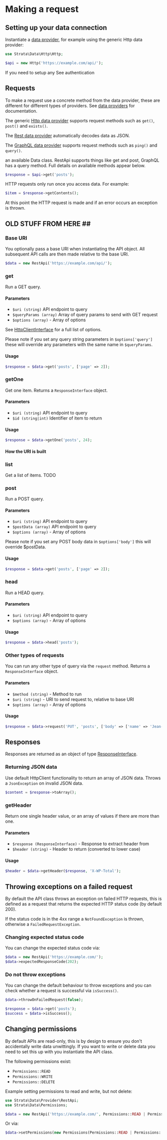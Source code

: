 # Making a request

## Setting up your data connection

Instantiate a [data provider](../data-providers/data-providers.md), for example using the generic Http data provider:

```php
use Strata\Data\Http\Http;

$api = new Http('https://example.com/api/');
```

If you need to setup any See authentication

## Requests

To make a request use a concrete method from the data provider, these are different for different types of providers. See [data providers](../data-providers/data-providers.md) for documentation.

The generic [Http data provider](../data-providers/http.md) supports request methods such as `get()`, `post()` and `exists()`.

The [Rest data provider](../data-providers/rest.md) automatically decodes data as JSON.

The [GraphQL data provider]() supports request methods such as `ping()` and `query()`.

an available Data class. RestApi supports things like get and post, GraphQL has a query method. Full details on available methods appear below.

```php
$response = $api->get('posts');
```

HTTP requests only run once you access data. For example:

```php
$item = $response->getContents();
```

At this point the HTTP request is made and if an error occurs an exception is thrown.

## OLD STUFF FROM HERE \#\#

### Base URI

You optionally pass a base URI when instantiating the API object. All subsequent API calls are then made relative to the base URI.

```php
$data = new RestApi('https://example.com/api/');
```

### get

Run a GET query.

#### Parameters

* `$uri (string)` API endpoint to query 
* `$queryParams (array)` Array of query params to send with GET request
* `$options (array)` - Array of options

See [HttpClientInterface](https://github.com/symfony/symfony/blob/5.0/src/Symfony/Contracts/HttpClient/HttpClientInterface.php) for a full list of options.

Please note if you set any query string parameters in `$options['query']` these will override any parameters with the same name in `$queryParams`.

#### Usage

```php
$response = $data->get('posts', ['page' => 2]);
```

### getOne

Get one item. Returns a `ResponseInterface` object.

#### Parameters

* `$uri (string)` API endpoint to query 
* `$id (string|int)` Identifier of item to return

#### Usage

```php
$response = $data->getOne('posts', 24);
```

#### How the URI is built

### list

Get a list of items. TODO

### post

Run a POST query.

#### Parameters

* `$uri (string)` API endpoint to query 
* `$postData (array)` API endpoint to query
* `$options (array)` - Array of options

Please note if you set any POST body data in `$options['body']` this will override $postData.

#### Usage

```php
$response = $data->get('posts', ['page' => 2]);
```

### head

Run a HEAD query.

#### Parameters

* `$uri (string)` API endpoint to query 
* `$options (array)` - Array of options

#### Usage

```php
$response = $data->head('posts');
```

### Other types of requests

You can run any other type of query via the `request` method. Returns a `ResponseInterface` object.

#### Parameters

* `$method (string)` - Method to run
* `$uri (string)` - URI to send request to, relative to base URI
* `$options (array)` - Array of options

#### Usage

```php
$response = $data->request('PUT', 'posts', ['body' => ['name' => 'Jean-Luc Picard']]);
```

## Responses

Responses are returned as an object of type [ResponseInterface](https://symfony.com/doc/current/components/http_client.html#processing-responses).

### Returning JSON data

Use default HttpClient functionality to return an array of JSON data. Throws a `JsonException` on invalid JSON data.

```php
$content = $response->toArray();
```

### getHeader

Return one single header value, or an array of values if there are more than one.

#### Parameters

* `$response (ResponseInterface)` - Response to extract header from
* `$header (string)` - Header to return \(converted to lower case\)

#### Usage

```php
$header = $data->getHeader($response, 'X-WP-Total');
```

## Throwing exceptions on a failed request

By default the API class throws an exception on failed HTTP requests, this is defined as a request that returns the expected HTTP status code \(by default 200\).

If the status code is in the 4xx range a `NotFoundException` is thrown, otherwise a `FailedRequestException`.

### Changing expected status code

You can change the expected status code via:

```php
$data = new RestApi('https://example.com/');
$data->expectedResponseCode(202);
```

### Do not throw exceptions

You can change the default behaviour to throw exceptions and you can check whether a request is successful via `isSuccess()`.

```php
$data->throwOnFailedRequest(false);

$response = $data->get('posts');
$success = $data->isSuccess();
```

## Changing permissions

By default APIs are read-only, this is by design to ensure you don't accidentally write data unwittingly. If you want to write or delete data you need to set this up with you instantiate the API class.

The following permissions exist:

* `Permissions::READ`
* `Permissions::WRITE`
* `Permissions::DELETE`

Example setting permissions to read and write, but not delete:

```php
use Strata\Data\Provider\RestApi;
use Strata\Data\Permissions;

$data = new RestApi('https://example.com/', Permissions::READ | Permissions::WRITE);
```

Or via:

```php
$data->setPermissions(new Permissions(Permissions::READ | Permissions::WRITE));
```

